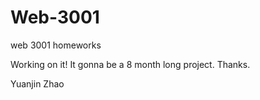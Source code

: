 Web-3001
========

web 3001 homeworks



Working on it!
It gonna be a 8 month long project.
Thanks.

Yuanjin Zhao

